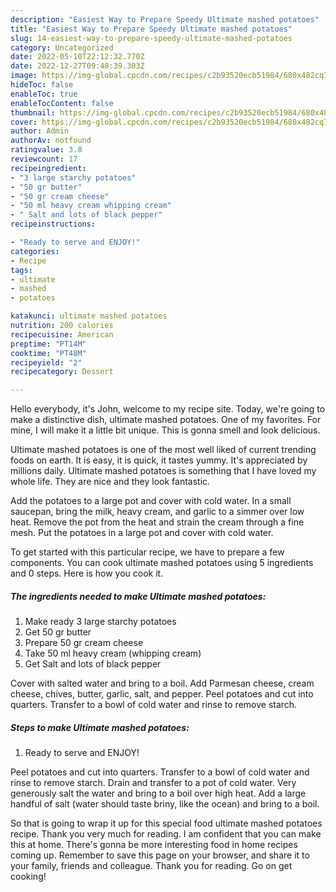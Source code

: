 ```yaml
---
description: "Easiest Way to Prepare Speedy Ultimate mashed potatoes"
title: "Easiest Way to Prepare Speedy Ultimate mashed potatoes"
slug: 14-easiest-way-to-prepare-speedy-ultimate-mashed-potatoes
category: Uncategorized
date: 2022-05-10T22:12:32.770Z
date: 2022-12-27T09:48:39.303Z
image: https://img-global.cpcdn.com/recipes/c2b93520ecb51984/680x482cq70/ultimate-mashed-potatoes-recipe-main-photo.jpg
hideToc: false
enableToc: true
enableTocContent: false
thumbnail: https://img-global.cpcdn.com/recipes/c2b93520ecb51984/680x482cq70/ultimate-mashed-potatoes-recipe-main-photo.jpg
cover: https://img-global.cpcdn.com/recipes/c2b93520ecb51984/680x482cq70/ultimate-mashed-potatoes-recipe-main-photo.jpg
author: Admin
authorAv: notfound
ratingvalue: 3.8
reviewcount: 17
recipeingredient:
- "3 large starchy potatoes"
- "50 gr butter"
- "50 gr cream cheese"
- "50 ml heavy cream whipping cream"
- " Salt and lots of black pepper"
recipeinstructions:

- "Ready to serve and ENJOY!"
categories:
- Recipe
tags:
- ultimate
- mashed
- potatoes

katakunci: ultimate mashed potatoes 
nutrition: 200 calories
recipecuisine: American
preptime: "PT14M"
cooktime: "PT48M"
recipeyield: "2"
recipecategory: Dessert

---
```



Hello everybody, it's John, welcome to my recipe site. Today, we're going to make a distinctive dish, ultimate mashed potatoes. One of my favorites. For mine, I will make it a little bit unique. This is gonna smell and look delicious.

Ultimate mashed potatoes is one of the most well liked of current trending foods on earth. It is easy, it is quick, it tastes yummy. It's appreciated by millions daily. Ultimate mashed potatoes is something that I have loved my whole life. They are nice and they look fantastic.

Add the potatoes to a large pot and cover with cold water. In a small saucepan, bring the milk, heavy cream, and garlic to a simmer over low heat. Remove the pot from the heat and strain the cream through a fine mesh. Put the potatoes in a large pot and cover with cold water.


To get started with this particular recipe, we have to prepare a few components. You can cook ultimate mashed potatoes using 5 ingredients and 0 steps. Here is how you cook it.

<!--inarticleads1-->

##### The ingredients needed to make Ultimate mashed potatoes:

1. Make ready 3 large starchy potatoes
1. Get 50 gr butter
1. Prepare 50 gr cream cheese
1. Take 50 ml heavy cream (whipping cream)
1. Get  Salt and lots of black pepper


Cover with salted water and bring to a boil. Add Parmesan cheese, cream cheese, chives, butter, garlic, salt, and pepper. Peel potatoes and cut into quarters. Transfer to a bowl of cold water and rinse to remove starch. 

<!--inarticleads2-->

##### Steps to make Ultimate mashed potatoes:


1. Ready to serve and ENJOY!

Peel potatoes and cut into quarters. Transfer to a bowl of cold water and rinse to remove starch. Drain and transfer to a pot of cold water. Very generously salt the water and bring to a boil over high heat. Add a large handful of salt (water should taste briny, like the ocean) and bring to a boil. 

So that is going to wrap it up for this special food ultimate mashed potatoes recipe. Thank you very much for reading. I am confident that you can make this at home. There's gonna be more interesting food in home recipes coming up. Remember to save this page on your browser, and share it to your family, friends and colleague. Thank you for reading. Go on get cooking!
